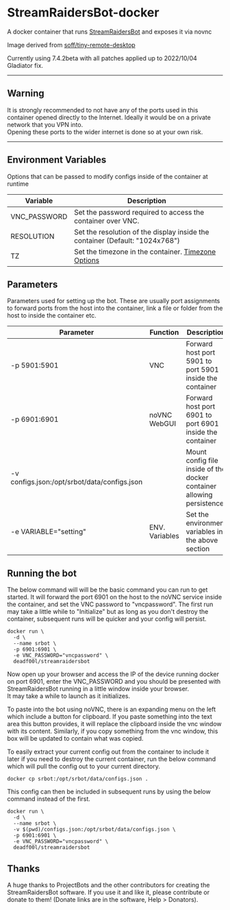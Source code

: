 # StreamRaidersBot-docker
A docker container that runs [StreamRaidersBot](https://github.com/ProjectBots/StreamRaidersBot) and exposes it via novnc

Image derived from [soff/tiny-remote-desktop](https://hub.docker.com/r/soff/tiny-remote-desktop)  

Currently using 7.4.2beta with all patches applied up to 2022/10/04 Gladiator fix.

---

## Warning

It is strongly recommended to not have any of the ports used in this container opened directly to the Internet. Ideally it would be on a private network that you VPN into.  
Opening these ports to the wider internet is done so at your own risk.

---

## Environment Variables

Options that can be passed to modify configs inside of the container at runtime

| Variable | Description |
| -------- | ----------- |
| VNC_PASSWORD | Set the password required to access the container over VNC. |
| RESOLUTION | Set the resolution of the display inside the container (Default: "1024x768") |
| TZ | Set the timezone in the container. [Timezone Options](https://manpages.ubuntu.com/manpages/focal/man3/DateTime::TimeZone::Catalog.3pm.html) |

## Parameters

Parameters used for setting up the bot. These are usually port assignments to forward ports from the host into the container, link a file or folder from the host to inside the container etc.  

| Parameter | Function | Description |
| --- | --- | --- |
| -p 5901:5901 | VNC | Forward host port 5901 to port 5901 inside the container |
| -p 6901:6901 | noVNC WebGUI | Forward host port 6901 to port 6901 inside the container |
| -v configs.json:/opt/srbot/data/configs.json | | Mount config file inside of the docker container allowing persistence.
| -e VARIABLE="setting" | ENV. Variables | Set the environment variables in the above section |

## Running the bot

The below command will will be the basic command you can run to get started. It will forward the port 6901 on the host to the noVNC service inside the container, and set the VNC password to "vncpassword".  The first run may take a little while to "Initialize" but as long as you don't destroy the container, subsequent runs will be quicker and your config will persist.

``` 
docker run \
  -d \
  --name srbot \
  -p 6901:6901 \
  -e VNC_PASSWORD="vncpassword" \
  deadf00l/streamraidersbot 
```

Now open up your browser and access the IP of the device running docker on port 6901, enter the VNC_PASSWORD and you should be presented with StreamRaidersBot running in a little window inside your browser.  
It may take a while to launch as it initializes.

To paste into the bot using noVNC, there is an expanding menu on the left which include a button for clipboard. If you paste something into the text area this button provides, it will replace the clipboard inside the vnc window with its content. Similarly, if you copy something from the vnc window, this box will be updated to contain what was copied.

To easily extract your current config out from the container to include it later if you need to destroy the current container, run the below command which will pull the config out to your current directory.

```
docker cp srbot:/opt/srbot/data/configs.json .
```

This config can then be included in subsequent runs by using the below command instead of the first.

``` 
docker run \
  -d \
  --name srbot \
  -v $(pwd)/configs.json:/opt/srbot/data/configs.json \
  -p 6901:6901 \
  -e VNC_PASSWORD="vncpassword" \
  deadf00l/streamraidersbot
```

## Thanks

A huge thanks to ProjectBots and the other contributors for creating the StreamRaidersBot software. If you use it and like it, please contribute or donate to them! (Donate links are in the software, Help > Donators).
